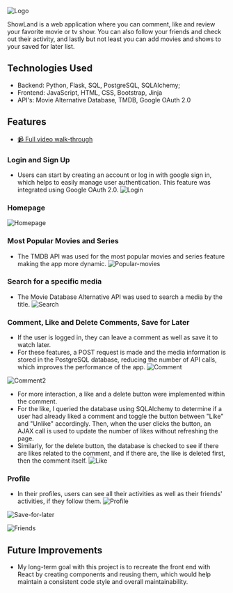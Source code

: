 
![Logo](https://i.ibb.co/tq6GHtm/Showland-logo-black.png)




ShowLand is a web application where you can comment, like and review your favorite movie or tv show. You can also follow your friends and check out their activity, and lastly but not least you can add movies and shows to your saved for later list.




## Technologies Used

- Backend: Python, Flask, SQL, PostgreSQL, SQLAlchemy;
- Frontend: JavaScript, HTML, CSS, Bootstrap, Jinja
- API's: Movie Alternative Database, TMDB, Google OAuth 2.0


## Features

 - [📹 Full video walk-through](https://youtu.be/EaUxAB7juAc)
### Login and Sign Up
- Users can start by creating an account or log in with google sign in, which helps to easily manage user authentication. This feature was integrated using Google OAuth 2.0.
![Login](https://i.ibb.co/2Z3ZXjV/Screen-Shot-2023-01-27-at-8-47-02-PM.png)
### Homepage 
![Homepage](https://i.ibb.co/Kx4vfKQ/Screen-Shot-2023-01-27-at-8-47-39-PM.png)
### Most Popular Movies and Series
- The TMDB API was used for the most popular movies and series feature making the app more dynamic.
![Popular-movies](https://i.ibb.co/hdhJ1WG/Screen-Shot-2023-01-27-at-8-47-55-PM.png)
### Search for a specific media    
- The Movie Database Alternative API was used to search a media by the title. 
![Search](https://i.ibb.co/Mptj2zn/Screen-Shot-2023-01-27-at-8-48-16-PM.png)
### Comment, Like and Delete Comments, Save for Later
- If the user is logged in, they can leave a comment as well as save it to watch later. 
- For these features, a POST request is made and the media information is stored in the PostgreSQL database, reducing the number of API calls, which improves the performance of the app.
![Comment](https://i.ibb.co/pL49SW2/Screen-Shot-2023-01-27-at-8-48-36-PM.png)

![Comment2](https://i.ibb.co/nbCbkBB/Screen-Shot-2023-01-27-at-8-49-07-PM.png)
- For more interaction, a like and a delete button were implemented within the comment.
- For the like, I queried the database using SQLAlchemy to determine if a user had already liked a comment and toggle the button between "Like" and "Unlike" accordingly. Then, when the user clicks the button, an AJAX call is used to update the number of likes without refreshing the page.
- Similarly, for the delete button, the database is checked to see if there are likes related to the comment, and if there are, the like is deleted first, then the comment itself.
![Like](https://i.ibb.co/prYjy2T/Screen-Shot-2023-01-27-at-8-50-12-PM.png)
### Profile
- In their profiles, users can see all their activities as well as their friends' activities, if they follow them.
![Profile](https://i.ibb.co/hR1gKw5/Screen-Shot-2023-01-27-at-8-51-12-PM.png)

![Save-for-later](https://i.ibb.co/7JyH182/Screen-Shot-2023-01-27-at-8-51-28-PM.png)

![Friends](https://i.ibb.co/ww4R92D/Screen-Shot-2023-01-27-at-8-51-57-PM.png)



## Future Improvements

- My long-term goal with this project is to recreate the front end with React by creating components and reusing them, which would help maintain a consistent code style and overall maintainability.


